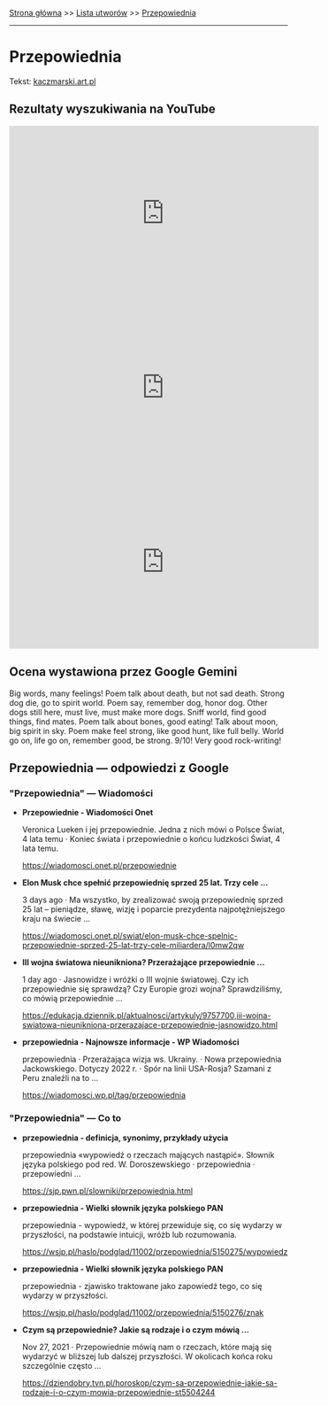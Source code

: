 [Strona główna](../index.md) >> [Lista utworów](../list.md) >> [Przepowiednia](485.md)

---

# Przepowiednia

Tekst: [kaczmarski.art.pl](https://www.kaczmarski.art.pl/tworczosc/wiersze/przepowiednia/)

## Rezultaty wyszukiwania na YouTube

<iframe width="560" height="315" src="https://www.youtube.com/embed/yWELGAWsr6U?si=IdontcarewhotheIRSsendsImnotpayingtaxes" title="YouTube video player" frameborder="0" allow="accelerometer; autoplay; clipboard-write; encrypted-media; gyroscope; picture-in-picture; web-share" referrerpolicy="strict-origin-when-cross-origin" allowfullscreen></iframe>

<iframe width="560" height="315" src="https://www.youtube.com/embed/yjY5dFsA0x8?si=IdontcarewhotheIRSsendsImnotpayingtaxes" title="YouTube video player" frameborder="0" allow="accelerometer; autoplay; clipboard-write; encrypted-media; gyroscope; picture-in-picture; web-share" referrerpolicy="strict-origin-when-cross-origin" allowfullscreen></iframe>

<iframe width="560" height="315" src="https://www.youtube.com/embed/KNJ0UHFs9-o?si=IdontcarewhotheIRSsendsImnotpayingtaxes" title="YouTube video player" frameborder="0" allow="accelerometer; autoplay; clipboard-write; encrypted-media; gyroscope; picture-in-picture; web-share" referrerpolicy="strict-origin-when-cross-origin" allowfullscreen></iframe>

## Ocena wystawiona przez Google Gemini

Big words, many feelings! Poem talk about death, but not sad death. Strong dog die, go to spirit world. Poem say, remember dog, honor dog. Other dogs still here, must live, must make more dogs. Sniff world, find good things, find mates. Poem talk about bones, good eating! Talk about moon, big spirit in sky. Poem make feel strong, like good hunt, like full belly. World go on, life go on, remember good, be strong. 9/10! Very good rock-writing!


## Przepowiednia — odpowiedzi z Google

### "Przepowiednia" — Wiadomości

- **Przepowiednie - Wiadomości Onet**

    Veronica Lueken i jej przepowiednie. Jedna z nich mówi o Polsce Świat, 4 lata temu · Koniec świata i przepowiednie o końcu ludzkości Świat, 4 lata temu. 

   <https://wiadomosci.onet.pl/przepowiednie>
- **Elon Musk chce spełnić przepowiednię sprzed 25 lat. Trzy cele ...**

    3 days ago  ·  Ma wszystko, by zrealizować swoją przepowiednię sprzed 25 lat – pieniądze, sławę, wizję i poparcie prezydenta najpotężniejszego kraju na świecie ... 

   <https://wiadomosci.onet.pl/swiat/elon-musk-chce-spelnic-przepowiednie-sprzed-25-lat-trzy-cele-miliardera/l0mw2qw>
- **III wojna światowa nieunikniona? Przerażające przepowiednie ...**

    1 day ago  ·  Jasnowidze i wróżki o III wojnie światowej. Czy ich przepowiednie się sprawdzą? Czy Europie grozi wojna? Sprawdziliśmy, co mówią przepowiednie ... 

   <https://edukacja.dziennik.pl/aktualnosci/artykuly/9757700,iii-wojna-swiatowa-nieunikniona-przerazajace-przepowiednie-jasnowidzo.html>
- **przepowiednia - Najnowsze informacje - WP Wiadomości**

    przepowiednia · Przerażająca wizja ws. Ukrainy. · Nowa przepowiednia Jackowskiego. Dotyczy 2022 r. · Spór na linii USA-Rosja? Szamani z Peru znaleźli na to ... 

   <https://wiadomosci.wp.pl/tag/przepowiednia>

### "Przepowiednia" — Co to

- **przepowiednia - definicja, synonimy, przykłady użycia**

    przepowiednia «wypowiedź o rzeczach mających nastąpić». Słownik języka polskiego pod red. W. Doroszewskiego · przepowiednia · przepowiedni ... 

   <https://sjp.pwn.pl/slowniki/przepowiednia.html>
- **przepowiednia - Wielki słownik języka polskiego PAN**

    przepowiednia - wypowiedź, w której przewiduje się, co się wydarzy w przyszłości, na podstawie intuicji, wróżb lub rozumowania. 

   <https://wsjp.pl/haslo/podglad/11002/przepowiednia/5150275/wypowiedz>
- **przepowiednia - Wielki słownik języka polskiego PAN**

    przepowiednia - zjawisko traktowane jako zapowiedź tego, co się wydarzy w przyszłości. 

   <https://wsjp.pl/haslo/podglad/11002/przepowiednia/5150276/znak>
- **Czym są przepowiednie? Jakie są rodzaje i o czym mówią ...**

    Nov 27, 2021  ·  Przepowiednie mówią nam o rzeczach, które mają się wydarzyć w bliższej lub dalszej przyszłości. W okolicach końca roku szczególnie często ... 

   <https://dziendobry.tvn.pl/horoskop/czym-sa-przepowiednie-jakie-sa-rodzaje-i-o-czym-mowia-przepowiednie-st5504244>

